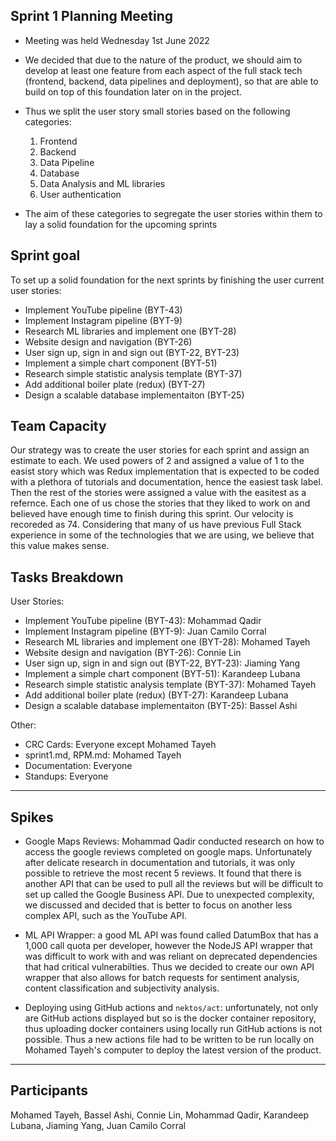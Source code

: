## Sprint 1 Planning Meeting

- Meeting was held Wednesday 1st June 2022
- We decided that due to the nature of the product, we should aim to develop at least one feature from each aspect of the full stack tech (frontend, backend, data pipelines and deployment), so that are able to build on top of this foundation later on in the project.
- Thus we split the user story small stories based on the following categories:

  1. Frontend
  2. Backend
  3. Data Pipeline
  4. Database
  5. Data Analysis and ML libraries
  6. User authentication

- The aim of these categories to segregate the user stories within them to lay a solid foundation for the upcoming sprints

## Sprint goal

To set up a solid foundation for the next sprints by finishing the user current user stories:

- Implement YouTube pipeline (BYT-43)
- Implement Instagram pipeline (BYT-9)
- Research ML libraries and implement one (BYT-28)
- Website design and navigation (BYT-26)
- User sign up, sign in and sign out (BYT-22, BYT-23)
- Implement a simple chart component (BYT-51)
- Research simple statistic analysis template (BYT-37)
- Add additional boiler plate (redux) (BYT-27)
- Design a scalable database implementaiton (BYT-25)

## Team Capacity

Our strategy was to create the user stories for each sprint and assign an estimate to each. We used powers of 2 and assigned a value of 1 to the easist story which was Redux implementation that is expected to be coded with a plethora of tutorials and documentation, hence the easiest task label. Then the rest of the stories were assigned a value with the easitest as a refernce. Each one of us chose the stories that they liked to work on and believed have enough time to finish during this sprint. Our velocity is recoreded as 74. Considering that many of us have previous Full Stack experience in some of the technologies that we are using, we believe that this value makes sense.

## Tasks Breakdown

User Stories:

- Implement YouTube pipeline (BYT-43): Mohammad Qadir
- Implement Instagram pipeline (BYT-9): Juan Camilo Corral
- Research ML libraries and implement one (BYT-28): Mohamed Tayeh
- Website design and navigation (BYT-26): Connie Lin
- User sign up, sign in and sign out (BYT-22, BYT-23): Jiaming Yang
- Implement a simple chart component (BYT-51): Karandeep Lubana
- Research simple statistic analysis template (BYT-37): Mohamed Tayeh
- Add additional boiler plate (redux) (BYT-27): Karandeep Lubana
- Design a scalable database implementaiton (BYT-25): Bassel Ashi

Other:

- CRC Cards: Everyone except Mohamed Tayeh
- sprint1.md, RPM.md: Mohamed Tayeh
- Documentation: Everyone
- Standups: Everyone

---

## Spikes

- Google Maps Reviews: Mohammad Qadir conducted research on how to access the google reviews completed on google maps. Unfortunately after delicate research in documentation and tutorials, it was only possible to retrieve the most recent 5 reviews. It found that there is another API that can be used to pull all the reviews but will be difficult to set up called the Google Business API. Due to unexpected complexity, we discussed and decided that is better to focus on another less complex API, such as the YouTube API.

- ML API Wrapper: a good ML API was found called DatumBox that has a 1,000 call quota per developer, however the NodeJS API wrapper that was difficult to work with and was reliant on deprecated dependencies that had critical vulnerabilties. Thus we decided to create our own API wrapper that also allows for batch requests for sentiment analysis, content classification and subjectivity analysis.

- Deploying using GitHub actions and `nektos/act`: unfortunately, not only are GitHub actions displayed but so is the docker container repository, thus uploading docker containers using locally run GitHub actions is not possible. Thus a new actions file had to be written to be run locally on Mohamed Tayeh's computer to deploy the latest version of the product.

---

## Participants

Mohamed Tayeh, Bassel Ashi, Connie Lin, Mohammad Qadir, Karandeep Lubana, Jiaming Yang, Juan Camilo Corral
